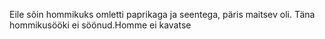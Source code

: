 Eile sõin hommikuks omletti paprikaga ja seentega, päris maitsev oli. Täna hommikusööki ei söönud.Homme ei kavatse
